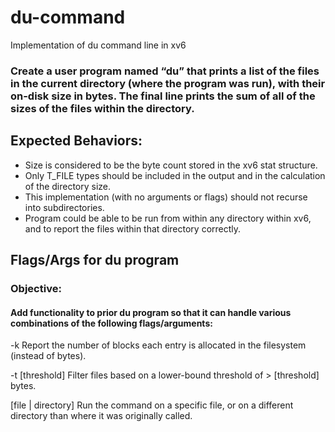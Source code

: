 # du-command
Implementation of du command line in xv6

### Create a user program named “du” that prints a list of the files in the current directory (where the program was run), with their on-disk size in bytes.  The final line prints the sum of all of the sizes of the files within the directory.

## Expected Behaviors:
- Size is considered to be the byte count stored in the xv6 stat structure.
- Only T_FILE types should be included in the output and in the calculation of the directory size.
- This implementation (with no arguments or flags) should not recurse into subdirectories.
- Program could be able to be run from within any directory within xv6, and to report the files within that directory correctly.

## Flags/Args for du program
### Objective:
#### Add functionality to prior du program so that it can handle various combinations of the following flags/arguments: 
-k 
Report the number of blocks each entry is allocated in the filesystem (instead of bytes).

-t [threshold]
Filter files based on a lower-bound threshold of > [threshold] bytes.

[file | directory] 
Run the command on a specific file, or on a different directory than where it was originally called.
